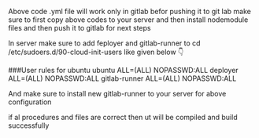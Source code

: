 Above code .yml file will work only in gitlab befor pushing it to git lab make sure to first copy above codes to your server and then install nodemodule files and then push it to gitlab for next steps 

In server make sure to add feployer and gitlab-runner to cd /etc/sudoers.d/90-cloud-init-users like given below 👇 

###User rules for ubuntu
ubuntu ALL=(ALL) NOPASSWD:ALL
deployer ALL=(ALL) NOPASSWD:ALL
gitlab-runner ALL=(ALL) NOPASSWD:ALL

And make sure to install new gitlab-runner to your server for above configuration 

if al procedures and files are correct then ut will be compiled and build successfully

